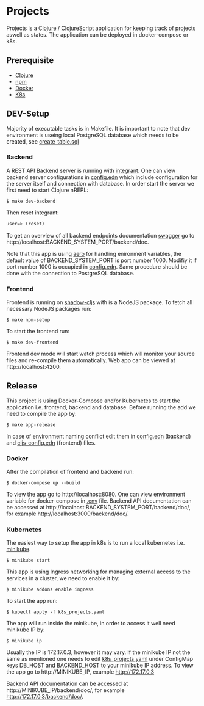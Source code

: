 # Projects
Projects is a [Clojure](https://clojure.org/) / [ClojureScript](https://clojurescript.org/) application for keeping track of projects aswell as states. The application can be deployed in docker-compose or k8s.

## Prerequisite
- [Clojure](https://clojure.org/guides/getting_started)
- [npm](https://nodejs.org/en/download/)
- [Docker](https://docs.docker.com/get-docker/)
- [K8s](https://kubernetes.io/docs/setup/)

## DEV-Setup
Majority of executable tasks is in Makefile. It is important to note that dev environment is useing local PostgreSQL database which needs to be created, see [create_table.sql](sql/create_table.sql)

### Backend
A REST API Backend server is running with [integrant](https://github.com/weavejester/integrant). One can view backend server configurations in [config.edn](config.edn) which include configuration for the server itself and connection with database. In order start the server we first need to start Clojure nREPL:
```console
$ make dev-backend
```
Then reset integrant:
```clojure
user=> (reset)
```
To get an overview of all backend endpoints documentation [swagger](https://swagger.io) go to http://localhost:BACKEND_SYSTEM_PORT/backend/doc.

Note that this app is using [aero](https://github.com/juxt/aero) for handling enironment variables, the default value of BACKEND_SYSTEM_PORT is port number 1000. Modifiy it if port number 1000 is occupied in [config.edn](config.edn). Same procedure should be done with the connection to PostgreSQL database.

### Frontend
Frontend is running on [shadow-cljs](https://shadow-cljs.github.io/docs/UsersGuide.html) with is a NodeJS package. To fetch all necessary NodeJS packages run:
```console
$ make npm-setup
```
To start the frontend run:
```console
$ make dev-frontend
```
Frontend dev mode will start watch process which will monitor your source files and re-compile them automatically. Web app can be viewed at http://localhost:4200. 

## Release
This project is using Docker-Compose and/or Kubernetes to start the application i.e. frontend, backend and database. Before running the add we need to compile the app by:
```console
$ make app-release
```
In case of environment naming conflict edit them in [config.edn](config.edn) (backend) and [cljs-config.edn](cljs-config.edn) (frontend) files.
### Docker
After the compilation of frontend and backend run:
```console
$ docker-compose up --build
```
To view the app go to http://localhost:8080. One can view environment variable for docker-compose in [.env](.env) file.
Backend API documentation can be accessed at http://localhost:BACKEND_SYSTEM_PORT/backend/doc/, for example http://localhost:3000/backend/doc/. 
### Kubernetes
The easiest way to setup the app in k8s is to run a local kubernetes i.e. [minikube](https://minikube.sigs.k8s.io/docs/start/). 
```console
$ minikube start
```
This app is using Ingress networking for managing external access to the services in a cluster, we need to enable it by:
```console
$ minikube addons enable ingress
```
To start the app run:
```console
$ kubectl apply -f k8s_projects.yaml
```
The app will run inside the minikube, in order to access it well need minikube IP by:
```console
$ minikube ip
```
Usually the IP is 172.17.0.3, however it may vary. If the minikube IP not the same as mentioned one needs to edit [k8s_projects.yaml](k8s_projects.yaml) under ConfigMap keys DB_HOST and BACKEND_HOST to your minikube IP address. 
To view the app go to http://MINIKUBE_IP, example http://172.17.0.3

Backend API documentation can be accessed at http://MINIKUBE_IP/backend/doc/, for example http://172.17.0.3/backend/doc/. 
